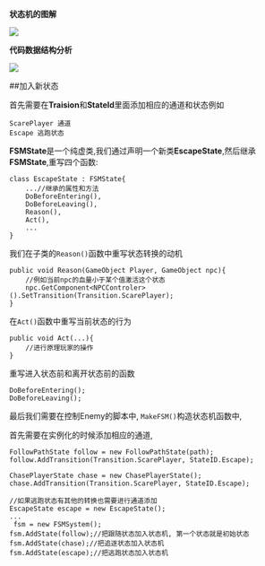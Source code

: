 
**状态机的图解**

![](https://upload.wikimedia.org/wikipedia/commons/thumb/c/cf/Finite_state_machine_example_with_comments.svg/420px-Finite_state_machine_example_with_comments.svg.png)

**代码数据结构分析**

![](https://github.com/zhangsanfenggithub/img/blob/master/Untitled%20Diagram.png?raw=true)


##加入新状态

首先需要在**Traision**和**StateId**里面添加相应的通道和状态例如

	ScarePlayer 通道
	Escape 逃跑状态
	

**FSMState**是一个纯虚类,我们通过声明一个新类**EscapeState**,然后继承**FSMState**,重写四个函数:

	class EscapeState : FSMState{
		...//继承的属性和方法
		DoBeforeEntering(), 
		DoBeforeLeaving(), 
		Reason(), 
		Act(),
		...
	}
	
我们在子类的`Reason()`函数中重写状态转换的动机

	public void Reason(GameObject Player, GameObject npc){
		//例如当前npc的血量小于某个值激活这个状态
		npc.GetComponent<NPCControler>().SetTransition(Transition.ScarePlayer);
	}

在`Act()`函数中重写当前状态的行为

	public void Act(...){
		//进行原理玩家的操作
	}

重写进入状态前和离开状态前的函数

	DoBeforeEntering();
	DoBeforeLeaving();
	
最后我们需要在控制Enemy的脚本中, `MakeFSM()`构造状态机函数中,

首先需要在实例化的时候添加相应的通道,

	FollowPathState follow = new FollowPathState(path);
	follow.AddTransition(Transition.ScarePlayer, StateID.Escape);

	ChasePlayerState chase = new ChasePlayerState();
	chase.AddTransition(Transition.ScarePlayer, StateID.Escape);

	//如果逃跑状态有其他的转换也需要进行通道添加
	EscapeState escape = new EscapeState();
	...
	 fsm = new FSMSystem();
    fsm.AddState(follow);//把跟随状态加入状态机, 第一个状态就是初始状态
    fsm.AddState(chase);//把追逐状态加入状态机
	fsm.AddState(escape);//把逃跑状态加入状态机
